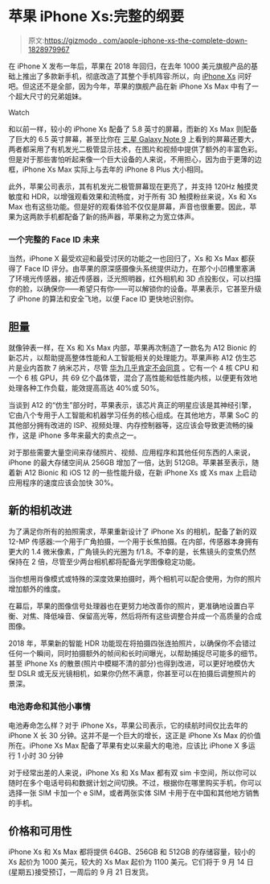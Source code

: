 # 苹果 iPhone Xs:完整的纲要

> 原文:[https://gizmodo . com/apple-iphone-xs-the-complete-down-1828979967](https://gizmodo.com/apple-iphone-xs-the-complete-rundown-1828979967)

在 iPhone X 发布一年后，苹果在 2018 年回归，在去年 1000 美元旗舰产品的基础上推出了多款新手机，彻底改造了其整个手机阵容:所以，向 [iPhone Xs](https://www.apple.com/iphone-xs/) 问好吧。但这还不是全部，因为今年，苹果的旗舰产品在新 iPhone Xs Max 中有了一个超大尺寸的兄弟姐妹。

Watch

和以前一样，较小的 iPhone Xs 配备了 5.8 英寸的屏幕，而新的 Xs Max 则配备了巨大的 6.5 英寸屏幕，甚至比你在 [三星 Galaxy Note 9](https://gizmodo.com/samsungs-galaxy-note-9-is-the-best-big-phone-1828348138) 上看到的屏幕还要大，两者都采用了有机发光二极管显示技术，在图片和视频中提供了额外的丰富色彩。但是对于那些害怕听起来像一个巨大设备的人来说，不用担心，因为由于更薄的边框，iPhone Xs Max 实际上与去年的 iPhone 8 Plus 大小相同。

此外，苹果公司表示，其有机发光二极管屏幕现在更亮了，并支持 120Hz 触摸灵敏度和 HDR，以增强观看效果和流畅度，对于所有 3D 触摸粉丝来说，Xs 和 Xs Max 也有这些功能。但是好的观看体验不仅仅是屏幕，声音也很重要。因此，苹果为这两款手机都配备了新的扬声器，苹果称之为宽立体声。

### **一个完整的 Face ID 未来**

当然，iPhone X 最受欢迎和最受讨厌的功能之一也回归了，Xs 和 Xs Max 都获得了 Face ID 评分。由苹果的原深感摄像头系统提供动力，在那个小凹槽里塞满了环境光传感器，接近传感器，泛光照明器，红外相机和 3D 点投影仪，可以扫描你的脸，以确保你——希望只有你——可以解锁你的设备。苹果表示，它甚至升级了 iPhone 的算法和安全飞地，以便 Face ID 更快地识别你。

## 胆量

就像钟表一样，在 Xs 和 Xs Max 内部，苹果再次制造了一款名为 A12 Bionic 的新芯片，以帮助提高整体性能和人工智能相关的处理能力。苹果声称 A12 仿生芯片是业内首款 7 纳米芯片，尽管 [华为几乎肯定不会同意](https://www.cnbc.com/2018/08/31/huawei-kirin-980-7-nanometer-ai-chip-for-the-mate-20.html) 。它有一个 4 核 CPU 和一个 6 核 GPU，共 69 亿个晶体管，混合了高性能和低性能内核，以便更有效地处理各种工作负载，能效提高高达 40%或 50%。

当谈到 A12 的“仿生”部分时，苹果表示，该芯片真正的明星应该是其神经引擎，它由八个专用于人工智能和机器学习任务的核心组成。在其他地方，苹果 SoC 的其他部分拥有改进的 ISP、视频处理、内存控制器等，这应该会导致更流畅的操作，这是 iPhone 多年来最大的卖点之一。

对于那些需要大量空间来存储照片、视频、应用程序和其他任何东西的人来说，iPhone 的最大存储空间从 256GB 增加了一倍，达到 512GB。苹果甚至表示，随着新 A12 Bionic 和 iOS 12 的一些性能升级，在新 iPhone Xs 或 Xs max 上启动应用程序的速度应该会加快 30%。

## 新的相机改进

为了满足你所有的拍照需求，苹果重新设计了 iPhone Xs 的相机，配备了新的双 12-MP 传感器:一个用于广角拍摄，一个用于长焦拍摄。在内部，传感器本身拥有更大的 1.4 微米像素，广角镜头的光圈为 f/1.8。不幸的是，长焦镜头的变焦仍然保持在 2 倍，尽管至少两台相机都将配备光学图像稳定功能。

当你想用肖像模式或特殊的深度效果拍摄时，两个相机可以配合使用，为你的照片增加额外的维度。

在幕后，苹果的图像信号处理器也在更努力地改善你的照片，更准确地设置白平衡、对焦、降低噪音、保留高光等，然后将所有这些调整合并成一个高质量的合成图像。

2018 年，苹果新的智能 HDR 功能现在将拍摄四张连拍照片，以确保你不会错过任何一个瞬间，同时拍摄额外的帧间和长时间曝光，以帮助捕捉尽可能多的细节。甚至 iPhone Xs 的散景(照片中模糊不清的部分)也得到改进，可以更好地模仿大型 DSLR 或无反光镜相机，如果你仍然不满意，你甚至可以在拍摄后调整照片的景深。

### 电池寿命和其他小事情

电池寿命怎么样？对于 iPhone Xs，苹果公司表示，它的续航时间仅比去年的 iPhone X 长 30 分钟。这并不是一个巨大的增长，这正是 iPhone Xs Max 的价值所在。iPhone Xs Max 配备了苹果有史以来最大的电池，应该比 iPhone X 多运行 1 小时 30 分钟

对于经常出差的人来说，iPhone Xs 和 Xs Max 都有双 sim 卡空间，所以你可以随时在多个电话号码和数据计划之间切换。不过，根据你在哪里购买手机，你可以选择一张 SIM 卡加一个 e SIM，或者两张实体 SIM 卡用于在中国和其他地方销售的手机。

## 价格和可用性

iPhone Xs 和 Xs Max 都将提供 64GB、256GB 和 512GB 的存储容量，较小的 Xs 起价为 1000 美元，较大的 Xs Max 起价为 1100 美元。它们将于 9 月 14 日(星期五)接受预订，一周后的 9 月 21 日发货。